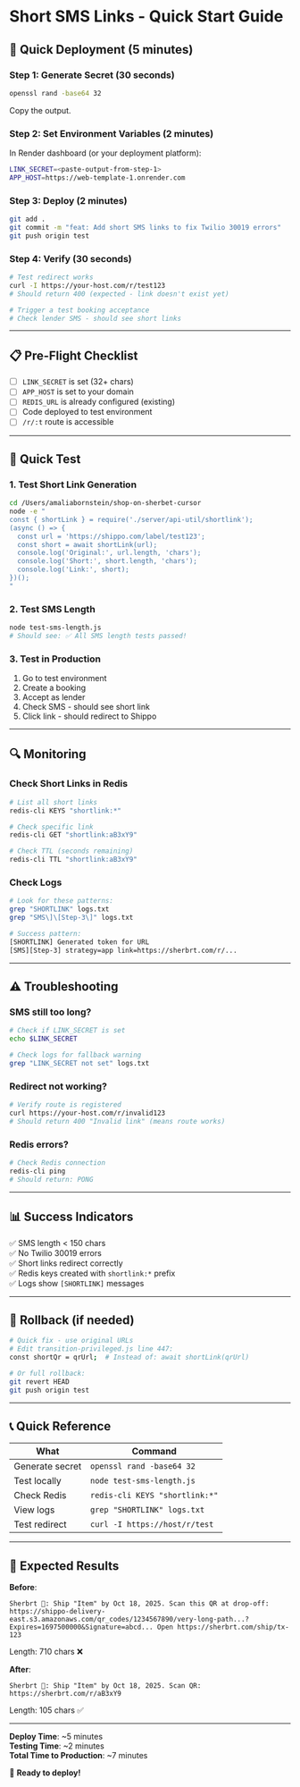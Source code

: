 # Short SMS Links - Quick Start Guide

## 🚀 Quick Deployment (5 minutes)

### Step 1: Generate Secret (30 seconds)
```bash
openssl rand -base64 32
```
Copy the output.

### Step 2: Set Environment Variables (2 minutes)

In Render dashboard (or your deployment platform):

```bash
LINK_SECRET=<paste-output-from-step-1>
APP_HOST=https://web-template-1.onrender.com
```

### Step 3: Deploy (2 minutes)
```bash
git add .
git commit -m "feat: Add short SMS links to fix Twilio 30019 errors"
git push origin test
```

### Step 4: Verify (30 seconds)
```bash
# Test redirect works
curl -I https://your-host.com/r/test123
# Should return 400 (expected - link doesn't exist yet)

# Trigger a test booking acceptance
# Check lender SMS - should see short links
```

---

## 📋 Pre-Flight Checklist

- [ ] `LINK_SECRET` is set (32+ chars)
- [ ] `APP_HOST` is set to your domain
- [ ] `REDIS_URL` is already configured (existing)
- [ ] Code deployed to test environment
- [ ] `/r/:t` route is accessible

---

## 🧪 Quick Test

### 1. Test Short Link Generation
```bash
cd /Users/amaliabornstein/shop-on-sherbet-cursor
node -e "
const { shortLink } = require('./server/api-util/shortlink');
(async () => {
  const url = 'https://shippo.com/label/test123';
  const short = await shortLink(url);
  console.log('Original:', url.length, 'chars');
  console.log('Short:', short.length, 'chars');
  console.log('Link:', short);
})();
"
```

### 2. Test SMS Length
```bash
node test-sms-length.js
# Should see: ✅ All SMS length tests passed!
```

### 3. Test in Production
1. Go to test environment
2. Create a booking
3. Accept as lender
4. Check SMS - should see short link
5. Click link - should redirect to Shippo

---

## 🔍 Monitoring

### Check Short Links in Redis
```bash
# List all short links
redis-cli KEYS "shortlink:*"

# Check specific link
redis-cli GET "shortlink:aB3xY9"

# Check TTL (seconds remaining)
redis-cli TTL "shortlink:aB3xY9"
```

### Check Logs
```bash
# Look for these patterns:
grep "SHORTLINK" logs.txt
grep "SMS\]\[Step-3\]" logs.txt

# Success pattern:
[SHORTLINK] Generated token for URL
[SMS][Step-3] strategy=app link=https://sherbrt.com/r/...
```

---

## ⚠️ Troubleshooting

### SMS still too long?
```bash
# Check if LINK_SECRET is set
echo $LINK_SECRET

# Check logs for fallback warning
grep "LINK_SECRET not set" logs.txt
```

### Redirect not working?
```bash
# Verify route is registered
curl https://your-host.com/r/invalid123
# Should return 400 "Invalid link" (means route works)
```

### Redis errors?
```bash
# Check Redis connection
redis-cli ping
# Should return: PONG
```

---

## 📊 Success Indicators

✅ SMS length < 150 chars  
✅ No Twilio 30019 errors  
✅ Short links redirect correctly  
✅ Redis keys created with `shortlink:*` prefix  
✅ Logs show `[SHORTLINK]` messages  

---

## 🔄 Rollback (if needed)

```bash
# Quick fix - use original URLs
# Edit transition-privileged.js line 447:
const shortQr = qrUrl;  # Instead of: await shortLink(qrUrl)

# Or full rollback:
git revert HEAD
git push origin test
```

---

## 📞 Quick Reference

| What | Command |
|------|---------|
| Generate secret | `openssl rand -base64 32` |
| Test locally | `node test-sms-length.js` |
| Check Redis | `redis-cli KEYS "shortlink:*"` |
| View logs | `grep "SHORTLINK" logs.txt` |
| Test redirect | `curl -I https://host/r/test` |

---

## 🎯 Expected Results

**Before**:
```
Sherbrt 🍧: Ship "Item" by Oct 18, 2025. Scan this QR at drop-off: https://shippo-delivery-east.s3.amazonaws.com/qr_codes/1234567890/very-long-path...?Expires=1697500000&Signature=abcd... Open https://sherbrt.com/ship/tx-123
```
Length: 710 chars ❌

**After**:
```
Sherbrt 🍧: Ship "Item" by Oct 18, 2025. Scan QR: https://sherbrt.com/r/aB3xY9
```
Length: 105 chars ✅

---

**Deploy Time**: ~5 minutes  
**Testing Time**: ~2 minutes  
**Total Time to Production**: ~7 minutes

🚀 **Ready to deploy!**

